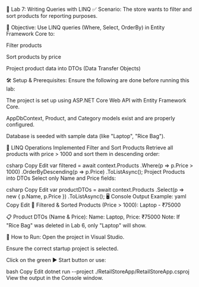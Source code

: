 ﻿🧪 Lab 7: Writing Queries with LINQ
✅ Scenario:
The store wants to filter and sort products for reporting purposes.

🎯 Objective:
Use LINQ queries (Where, Select, OrderBy) in Entity Framework Core to:

Filter products

Sort products by price

Project product data into DTOs (Data Transfer Objects)

🛠️ Setup & Prerequisites:
Ensure the following are done before running this lab:

The project is set up using ASP.NET Core Web API with Entity Framework Core.

AppDbContext, Product, and Category models exist and are properly configured.

Database is seeded with sample data (like "Laptop", "Rice Bag").

🧾 LINQ Operations Implemented
Filter and Sort Products
Retrieve all products with price > 1000 and sort them in descending order:

csharp
Copy
Edit
var filtered = await context.Products
    .Where(p => p.Price > 1000)
    .OrderByDescending(p => p.Price)
    .ToListAsync();
Project Products into DTOs
Select only Name and Price fields:

csharp
Copy
Edit
var productDTOs = await context.Products
    .Select(p => new { p.Name, p.Price })
    .ToListAsync();
🖥️ Console Output Example:
yaml
Copy
Edit
🔽 Filtered & Sorted Products (Price > 1000):
Laptop - ₹75000

📋 Product DTOs (Name & Price):
Name: Laptop, Price: ₹75000
Note: If "Rice Bag" was deleted in Lab 6, only "Laptop" will show.

🚀 How to Run:
Open the project in Visual Studio.

Ensure the correct startup project is selected.

Click on the green ▶️ Start button or use:

bash
Copy
Edit
dotnet run --project ./RetailStoreApp/RetailStoreApp.csproj
View the output in the Console window.